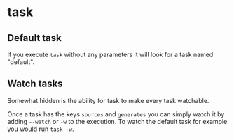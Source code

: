 # task

## Default task

If you execute `task` without any parameters it will look for a task named 
"default".

## Watch tasks

Somewhat hidden is the ability for task to make every task watchable.

Once a task has the keys `sources` and `generates` you can simply watch it by
adding `--watch`  or `-w` to the execution. To watch the default task for
example you would run `task -w`.
